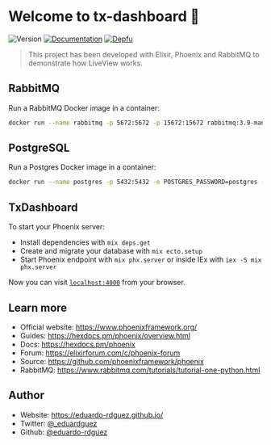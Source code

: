 # Welcome to tx-dashboard 🚀

![Version](https://img.shields.io/badge/version-0.1.0-blue.svg?cacheSeconds=2592000)
[![Documentation](https://img.shields.io/badge/documentation-yes-brightgreen.svg)](https://github.com/eduardo-rdguez/tx-dashboard/blob/main/README.md)
[![Depfu](https://badges.depfu.com/badges/132e214a46b09db690da6b8b10656b63/overview.svg)](https://depfu.com/github/eduardo-rdguez/tx-dashboard?project_id=34714)

> This project has been developed with Elixir, Phoenix and RabbitMQ to demonstrate how LiveView works.

## RabbitMQ

Run a RabbitMQ Docker image in a container:

```sh
docker run --name rabbitmq -p 5672:5672 -p 15672:15672 rabbitmq:3.9-management
```

## PostgreSQL

Run a Postgres Docker image in a container:

```sh
docker run --name postgres -p 5432:5432 -e POSTGRES_PASSWORD=postgres -d postgres
```

## TxDashboard

To start your Phoenix server:

* Install dependencies with `mix deps.get`
* Create and migrate your database with `mix ecto.setup`
* Start Phoenix endpoint with `mix phx.server` or inside IEx with `iex -S mix phx.server`

Now you can visit [`localhost:4000`](http://localhost:4000) from your browser.

## Learn more

* Official website: <https://www.phoenixframework.org/>
* Guides: <https://hexdocs.pm/phoenix/overview.html>
* Docs: <https://hexdocs.pm/phoenix>
* Forum: <https://elixirforum.com/c/phoenix-forum>
* Source: <https://github.com/phoenixframework/phoenix>
* RabbitMQ: <https://www.rabbitmq.com/tutorials/tutorial-one-python.html>

## Author

* Website: <https://eduardo-rdguez.github.io/>
* Twitter: [@\_eduardguez](https://twitter.com/\_eduardguez)
* Github: [@eduardo-rdguez](https://github.com/eduardo-rdguez)
